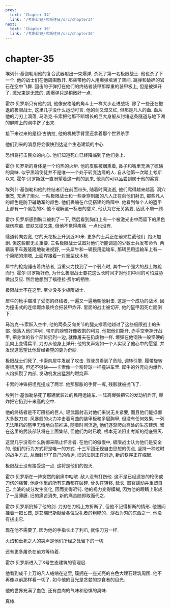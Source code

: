 ```yaml
---
prev:
  text: 'Chapter 34'
  link: '/考斯印记/考斯往日/src/chapter34'
next:
  text: 'Chapter 36'
  link: '/考斯印记/考斯往日/src/chapter36'
---
```


# chapter-35

埃列什·基伽勒用他的复合武器射出一束爆弹, 杀死了第一名极限战士. 他也杀了下一个. 他的战士们在他周围散开. 那些带枪的人用爆弹填满了空间. 跳弹和破碎的岩石在空中飞舞. 回击的子弹打在他们的终结者装甲那厚重的装甲板上, 但是被弹开了. 激光束是无效的, 质爆弹只是稍微好一点.

霍尔·贝罗斯只有他的剑, 他像安格隆的角斗士一样大步走进战场. 除了一些还在撤退的极限战士, 这里几乎没什么运动可言. 他的剑又湿又红, 但那是凡人的血. 血从他的刀刃上滴落, 马洛克·卡索把他那不断增长的巨大身躯从封堵这条隧道与地下湖的屏障上的洞中挤了出来.

接下来过来的是祖·古纳拉, 他的机械手臂里还拿着那个世界杀手.

他们到来的消息将会很快到达这个生态建筑的中心.

恐惧将打击民众的内心. 他们知道死亡已经降临到了他们身上.

霍尔·贝罗斯的身体是一个灼热的火炉. 他的皮肤被烟熏着, 鼻子和嘴里充满了硫磺的臭味. 似乎黑暗使徒并不是唯一一个处于转变边缘的人. 自从他第一次踏上考斯以来, 霍尔·贝罗斯就一直盼望着这一刻的到来, 他真的可以品尝到属于他的奖赏.

埃列什·基伽勒和他的终结者们在前面带头, 随着时间流逝, 他们爬得越来越高. 洞穴很宽, 充满了炮火. 一队极限战士和一些身穿制服的凡人正在向他们射击, 那些凡人的颜色是防卫辅助军的颜色. 他们畏缩在仓促搭建的路障中. 他看到每个人的盔甲上都有一个黑色的X. 他不理解这一标志的意义, 他认为它无关紧要, 因此不屑一顾.

霍尔·贝罗斯感到胸口被刺了一下, 然后看到胸口上有一个被激光击中而留下的黑色烧伤疤痕. 皮肤又硬又焦, 但他不觉得疼痛. 一点也没有.

隧道转向变宽, 它的天花板上升到近30米. 更多的士兵正在前来拦截他们. 炮火加剧. 但这些都无关重要. 三名极限战士试图对他们所能调遣的少数士兵发布命令. 两辆装甲车轰隆隆地驶进视野, 一头犀牛和一辆民用运输车, 那辆民用运输车上有一个简陋的炮塔, 上面焊接着一对重型伐木枪.

犀牛的枪炮锤击着终结者, 当重火力找到了一个弱点时, 其中一个强大的战士踉跄而行. 霍尔·贝罗斯好奇, 为什么极限战士要花这么长时间才对他们中间的可怕威胁做出反应. 然后他想到了福德拉·费尔的牺牲.

极限战士不在这里. 至少没多少极限战士.

犀牛的枪手瞄准了受伤的终结者, 一遍又一遍地朝他射击. 这是一个成功的战术, 因为撞击式的连续爆炸最终会把装甲炸开. 里面的战士被切开, 他的盔甲因死亡而倒下.

马洛克·卡索跃入空中, 他的两条反向关节的腿支撑着他越过了这些极限战士的头部. 他落入他们中间, 带爪的膀臂好像收割的利刃. 他把他们撕开, 赤手空拳撕开战甲, 把身体的各个部位扔到一边, 就像屠夫在扔废物一样. 爆弹在他钢铁一般坚硬的肌肉上变得扁平, 刀刃从他身上弹开; 他的笑声宛如一个人实现了他心中的愿望, 并发现这愿望比他曾经希望的更为奇妙.

极限战士们死了, 卡索向犀牛发起了攻击. 驾驶员看到了危险, 调转引擎. 履带旋转得很厉害, 但还不够快——卡索像一个粉碎球一样撞进车里. 犀牛的外壳向内爆炸. 火焰撕裂了内部, 发动机发出猛烈的燃烧声.

卡索的冲锋把坦克撞成了两半. 他那膨胀的手臂一挥, 残骸就被抛飞了.

埃列什·基伽勒杀死了那辆武装过的民用运输车. 一阵高爆弹把它的发动机炸开, 爆炸把它扔到十米高的空中.

他的终结者是不可阻挡的巨人; 轻武器射击对他们来说无关紧要, 而且他们能抵御大多数刀刃. 风暴般的火力冲击着弯曲的装甲板和多层胸甲, 但没有任何效果. 一列无法阻挡的盔甲无情地向前推进, 随着时间流逝, 他们逐渐爬向高处的生态建筑. 留在这里的武装部队将在上面集结, 但他们为时已晚, 根本无法阻止考斯的彻底毁灭.

这里几乎没有什么防御来阻止怀言者. 在他们的傲慢中, 极限战士认为他们是安全的, 他们的行为方式将是唯一的方式. 十三军团无视自由思想的优点, 坚持一种过时的战争方式, 从而封印了自己的命运. 旧的法则正在消逝, 新的秩序正在崛起.

极限战士没有接受这一点. 这将是他们的毁灭.

霍尔·贝罗斯在一阵突然的剧痛中咕哝. 敌人没有打伤他. 这不是已经遗忘的枪伤或刀伤的痛苦. 他身体里的所有东西都在破碎. 骨头在转移, 延长. 器官蠕动并重塑自己. 血液的成分发生变化, 因而变得迟钝. 他的视力变得模糊, 因为他的眼睛上形成了一层薄膜. 旧的痛苦消失, 新的痛苦随即取而代之.

霍尔·贝罗斯扔掉了他的剑. 刀刃在刀柄上方折断了, 但他不记得折断的情形. 他腰间挂着一把匕首, 是艾瑞巴斯献给各位受礼者的粗糙的、燧石为刃的东西之一. 他没有拔出它.

现在他不需要了, 因为他的手指长出了利爪, 就像刀刃一样.

火焰和垂死之人的哭声是他们所经之处留下的一切.

还有更多屠杀在前方等待着.

霍尔·贝罗斯进入了X号生态建筑的管理层.

他看到成千上万的凡人蜷缩在这里, 簇拥在一座光亮的白色大理石建筑周围. 他不再像以前那样看一切了. 如今他的目光是贪婪的掠食者的目光.

他的世界充满了血色, 还有血肉的气味和恐惧的臭味.

真棒.
